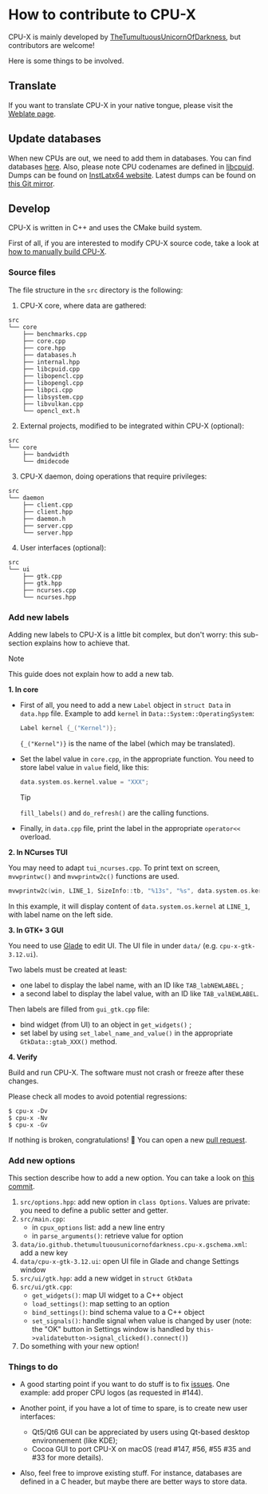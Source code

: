 # How to contribute to CPU-X

CPU-X is mainly developed by [TheTumultuousUnicornOfDarkness](https://github.com/TheTumultuousUnicornOfDarkness), but contributors are welcome!

Here is some things to be involved.

## Translate

If you want to translate CPU-X in your native tongue, please visit the [Weblate page](https://hosted.weblate.org/engage/cpu-x/?utm_source=widget).

## Update databases

When new CPUs are out, we need to add them in databases. You can find databases [here](src/core/databases.h). Also, please note CPU codenames are defined in [libcpuid](https://github.com/anrieff/libcpuid).  
Dumps can be found on [InstLatx64 website](http://users.atw.hu/instlatx64/). Latest dumps can be found on [this Git mirror](https://github.com/InstLatx64/InstLatx64/commits/master).

## Develop

CPU-X is written in C++ and uses the CMake build system.

First of all, if you are interested to modify CPU-X source code, take a look at [how to manually build CPU-X](https://github.com/TheTumultuousUnicornOfDarkness/CPU-X/wiki/manual-build).

### Source files

The file structure in the `src` directory is the following:
1. CPU-X core, where data are gathered:
```
src
└── core
    ├── benchmarks.cpp
    ├── core.cpp
    ├── core.hpp
    ├── databases.h
    ├── internal.hpp
    ├── libcpuid.cpp
    ├── libopencl.cpp
    ├── libopengl.cpp
    ├── libpci.cpp
    ├── libsystem.cpp
    ├── libvulkan.cpp
    └── opencl_ext.h
```
2. External projects, modified to be integrated within CPU-X (optional):
```
src
└── core
    ├── bandwidth
    └── dmidecode
```
3. CPU-X daemon, doing operations that require privileges:
```
src
└── daemon
    ├── client.cpp
    ├── client.hpp
    ├── daemon.h
    ├── server.cpp
    └── server.hpp
```
4. User interfaces (optional):
```
src
└── ui
    ├── gtk.cpp
    ├── gtk.hpp
    ├── ncurses.cpp
    └── ncurses.hpp
```

### Add new labels

Adding new labels to CPU-X is a little bit complex, but don't worry: this sub-section explains how to achieve that.  
> [!NOTE]
> This guide does not explain how to add a new tab.

**1. In core**

- First of all, you need to add a new `Label` object in `struct Data` in `data.hpp` file. Example to add `kernel` in `Data::System::OperatingSystem`:
  ```cpp
  Label kernel {_("Kernel")};
  ```
  `{_("Kernel")}` is the name of the label (which may be translated).
- Set the label value in `core.cpp`, in the appropriate function. You need to store label value in `value` field, like this:
  ```c
  data.system.os.kernel.value = "XXX";
  ```

  > [!TIP]
  > `fill_labels()` and `do_refresh()` are the calling functions.
- Finally, in `data.cpp` file, print the label in the appropriate `operator<<` overload.

**2. In NCurses TUI**

You may need to adapt `tui_ncurses.cpp`. To print text on screen, `mvwprintwc()` and `mvwprintw2c()` functions are used.
```c
mvwprintw2c(win, LINE_1, SizeInfo::tb, "%13s", "%s", data.system.os.kernel);
```
In this example, it will display content of `data.system.os.kernel` at `LINE_1`, with label name on the left side.

**3. In GTK+ 3 GUI**

You need to use [Glade](https://glade.gnome.org/) to edit UI. The UI file in under `data/` (e.g. `cpu-x-gtk-3.12.ui`).

Two labels must be created at least:
- one label to display the label name, with an ID like `TAB_labNEWLABEL` ;
- a second label to display the label value, with an ID like `TAB_valNEWLABEL`.

Then labels are filled from `gui_gtk.cpp` file:
- bind widget (from UI) to an object in `get_widgets()` ;
- set label by using `set_label_name_and_value()` in the appropriate `GtkData::gtab_XXX()` method.

**4. Verify**

Build and run CPU-X. The software must not crash or freeze after these changes.

Please check all modes to avoid potential regressions:
```shell
$ cpu-x -Dv
$ cpu-x -Nv
$ cpu-x -Gv
```

If nothing is broken, congratulations! :tada: You can open a new [pull request](https://github.com/TheTumultuousUnicornOfDarkness/CPU-X/compare).

### Add new options

This section describe how to add a new option. You can take a look on [this commit](https://github.com/TheTumultuousUnicornOfDarkness/CPU-X/commit/008e03cf95653e964a9e334347c297fef57ce82a).

1. `src/options.hpp`: add new option in `class Options`. Values are private: you need to define a public setter and getter.
2. `src/main.cpp`:
   * in `cpux_options` list: add a new line entry
   * in `parse_arguments()`: retrieve value for option
3. `data/io.github.thetumultuousunicornofdarkness.cpu-x.gschema.xml`: add a new key
4. `data/cpu-x-gtk-3.12.ui`: open UI file in Glade and change Settings window
5. `src/ui/gtk.hpp`: add a new widget in `struct GtkData`
6. `src/ui/gtk.cpp`:
   * `get_widgets()`: map UI widget to a C++ object
   * `load_settings()`: map setting to an option
   * `bind_settings()`: bind schema value to a C++ object
   * `set_signals()`: handle signal when value is changed by user (note: the "OK" button in Settings window is handled by `this->validatebutton->signal_clicked().connect()`)
7. Do something with your new option!

### Things to do

- A good starting point if you want to do stuff is to fix [issues](https://github.com/TheTumultuousUnicornOfDarkness/CPU-X/issues). One example: add proper CPU logos (as requested in #144).

- Another point, if you have a lot of time to spare, is to create new user interfaces:
    - Qt5/Qt6 GUI can be appreciated by users using Qt-based desktop environnement (like KDE);
    - Cocoa GUI to port CPU-X on macOS (read #147, #56, #55 #35 and #33 for more details).

- Also, feel free to improve existing stuff. For instance, databases are defined in a C header, but maybe there are better ways to store data.
